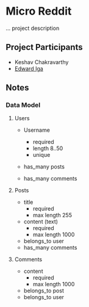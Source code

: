 # Micro Reddit

... project description

## Project Participants

- Keshav Chakravarthy
- [Edward Iga](github.com/igakigongo)

## Notes

### Data Model

1. Users

    - Username 
        - required
        - length 8..50 
        - unique

    - has_many posts
    - has_many comments

2. Posts

    - title
        - required
        - max length 255
    - content (text)
        - required
        - max length 1000
    - belongs_to user
    - has_many comments

3. Comments
    - content
        - required
        - max length 1000
    - belongs_to post
    - belongs_to user